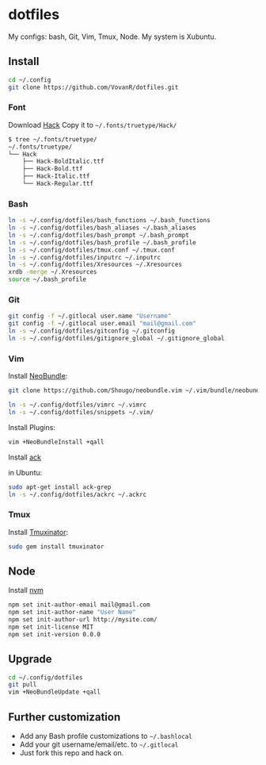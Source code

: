 # dotfiles

My configs: bash, Git, Vim, Tmux, Node.
My system is Xubuntu.

## Install

```sh
cd ~/.config
git clone https://github.com/VovanR/dotfiles.git
```

### Font
Download [Hack](https://github.com/chrissimpkins/Hack)
Copy it to `~/.fonts/truetype/Hack/`
```sh
$ tree ~/.fonts/truetype/
~/.fonts/truetype/
└── Hack
    ├── Hack-BoldItalic.ttf
    ├── Hack-Bold.ttf
    ├── Hack-Italic.ttf
    └── Hack-Regular.ttf
```

### Bash

```sh
ln -s ~/.config/dotfiles/bash_functions ~/.bash_functions
ln -s ~/.config/dotfiles/bash_aliases ~/.bash_aliases
ln -s ~/.config/dotfiles/bash_prompt ~/.bash_prompt
ln -s ~/.config/dotfiles/bash_profile ~/.bash_profile
ln -s ~/.config/dotfiles/tmux.conf ~/.tmux.conf
ln -s ~/.config/dotfiles/inputrc ~/.inputrc
ln -s ~/.config/dotfiles/Xresources ~/.Xresources
xrdb -merge ~/.Xresources
source ~/.bash_profile
```

### Git

```sh
git config -f ~/.gitlocal user.name "Username"
git config -f ~/.gitlocal user.email "mail@gmail.com"
ln -s ~/.config/dotfiles/gitconfig ~/.gitconfig
ln -s ~/.config/dotfiles/gitignore_global ~/.gitignore_global
```

### Vim

Install [NeoBundle](https://github.com/Shougo/neobundle.vim):
```sh
git clone https://github.com/Shougo/neobundle.vim ~/.vim/bundle/neobundle.vim
```

```sh
ln -s ~/.config/dotfiles/vimrc ~/.vimrc
ln -s ~/.config/dotfiles/snippets ~/.vim/
```

Install Plugins:
```sh
vim +NeoBundleInstall +qall
```

Install [ack](http://beyondgrep.com/install/)

in Ubuntu:
```sh
sudo apt-get install ack-grep
ln -s ~/.config/dotfiles/ackrc ~/.ackrc
```

### Tmux

Install [Tmuxinator](https://github.com/tmuxinator/tmuxinator):
```sh
sudo gem install tmuxinator
```

## Node
Install [nvm](https://github.com/creationix/nvm)
```sh
npm set init-author-email mail@gmail.com
npm set init-author-name "User Name"
npm set init-author-url http://mysite.com/
npm set init-license MIT
npm set init-version 0.0.0
```

## Upgrade

```sh
cd ~/.config/dotfiles
git pull
vim +NeoBundleUpdate +qall
```

## Further customization
- Add any Bash profile customizations to `~/.bashlocal`
- Add your git username/email/etc. to `~/.gitlocal`
- Just fork this repo and hack on.
